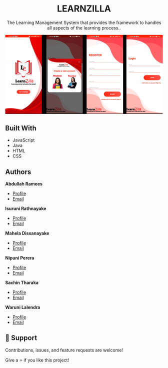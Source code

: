 <h1 align="center">LEARNZILLA</h1>

<p align="center">The Learning Management System that provides the framework to handles all aspects of the learning process..</p>

<p align="left">
  <img src="Resources/IMG01.jpg" width="1050" title="App GUIs">
</p>

## Built With

- JavaScript
- Java
- HTML
- CSS

## Authors

**Abdullah Ramees**

- [Profile](https://github.com/AbdullahRamees "Abdullah Ramees")
- [Email](mailto:abdullahramees147@gmail.com?subject=Hi "Hi!")

**Isuruni Rathnayake**

- [Profile](https://github.com/Isuruni "Isuruni Rathnayake")
- [Email](mailto:isuruni.rathnayaka0508@gmail.com?subject=Hi "Hi!")

**Mahela Dissanayake**

- [Profile](https://github.com/maheladissa "Mahela Dissanayake")
- [Email](mailto:maheladissanayake@gmail.com?subject=Hi "Hi!")

**Nipuni Perera**

- [Profile](https://github.com/nipuninawodani "Nipuni Perera")
- [Email](mailto:nipuninawodani999@gmail.com?subject=Hi "Hi!")

**Sachin Tharaka**

- [Profile](https://github.com/Sachin-Tharaka "Sachin Tharaka")
- [Email](mailto:tharakasachin98@gmail.com?subject=Hi "Hi!")

**Waruni Lalendra**

- [Profile](https://github.com/WaruniLalendra "Waruni Lalendra")
- [Email](mailto:warunilalendra@gmail.com?subject=Hi "Hi!")



## 🤝 Support

Contributions, issues, and feature requests are welcome!

Give a ⭐️ if you like this project!
